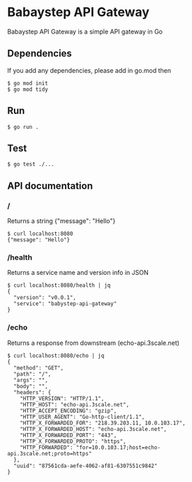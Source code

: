 # Babaystep API Gateway
Babaystep API Gateway is a simple API gateway in Go

## Dependencies
If you add any dependencies, please add in go.mod then
```
$ go mod init
$ go mod tidy
```

## Run
```
$ go run .
```

## Test
```
$ go test ./...
```

## API documentation

### /
Returns a string {"message": "Hello"}
```
$ curl localhost:8080
{"message": "Hello"}
```

### /health
Returns a service name and version info in JSON
```
$ curl localhost:8080/health | jq
{
  "version": "v0.0.1",
  "service": "babystep-api-gateway"
}
```

### /echo
Returns a response from downstream (echo-api.3scale.net)
```
$ curl localhost:8080/echo | jq
{
  "method": "GET",
  "path": "/",
  "args": "",
  "body": "",
  "headers": {
    "HTTP_VERSION": "HTTP/1.1",
    "HTTP_HOST": "echo-api.3scale.net",
    "HTTP_ACCEPT_ENCODING": "gzip",
    "HTTP_USER_AGENT": "Go-http-client/1.1",
    "HTTP_X_FORWARDED_FOR": "218.39.203.11, 10.0.103.17",
    "HTTP_X_FORWARDED_HOST": "echo-api.3scale.net",
    "HTTP_X_FORWARDED_PORT": "443",
    "HTTP_X_FORWARDED_PROTO": "https",
    "HTTP_FORWARDED": "for=10.0.103.17;host=echo-api.3scale.net;proto=https"
  },
  "uuid": "87561cda-aefe-4062-af81-6307551c9842"
}
```
